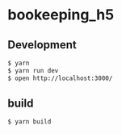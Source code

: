 # bookeeping_h5

## Development

```bash
$ yarn
$ yarn run dev
$ open http://localhost:3000/
```

## build

```bash
$ yarn build
```
